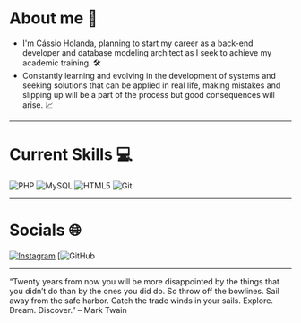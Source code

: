 # About me 👋
- I'm Cássio Holanda, planning to start my career as a back-end developer and database modeling architect as I seek to achieve my academic training. 🛠
- Constantly learning and evolving in the development of systems and seeking solutions that can be applied in real life, making mistakes and slipping up will be a part of the process but good consequences will arise. 📈
  
---

# Current Skills 💻
![PHP](https://img.shields.io/badge/php-%23777BB4.svg?style=for-the-badge&logo=php&logoColor=white)
![MySQL](https://img.shields.io/badge/mysql-%2300f.svg?style=for-the-badge&logo=mysql&logoColor=white)
![HTML5](https://img.shields.io/badge/html5-%23E34F26.svg?style=for-the-badge&logo=html5&logoColor=white)
![Git](https://img.shields.io/badge/git-%23F05033.svg?style=for-the-badge&logo=git&logoColor=white)

---

# Socials 🌐
[![Instagram](https://img.shields.io/badge/Instagram-E4405F?style=for-the-badge&logo=instagram&logoColor=white)](https://instagram.com/cassioholanda_)
[![GitHub](https://img.shields.io/badge/GitHub-100000?style=for-the-badge&logo=github&logoColor=white)
  
---

“Twenty years from now you will be more disappointed by the things that you didn’t do than by the ones you did do. So throw off the bowlines. Sail away from the safe harbor. Catch the trade winds in your sails. Explore. Dream. Discover.” – Mark Twain
